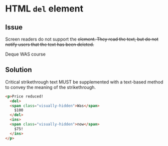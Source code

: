 # HTML `del` element

## Issue

Screen readers do not support the <del> element. They read the text, but do not notify users that the text has been deleted.

Deque WAS course

## Solution

Critical strikethrough text MUST be supplemented with a text-based method to convey the meaning of the strikethrough.

```html
<p>Price reduced! 
  <del>
  <span class="visually-hidden">Was</span>
    $100
  </del> 
  <ins>
  <span class="visually-hidden">now</span>
    $75!
  </ins>
</p>
```
